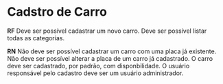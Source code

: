 # Cadstro de Carro

**RF**
Deve ser possível cadastrar um novo carro.
Deve ser possível listar todas as categorias.

**RN**
Não deve ser possível cadastrar um carro com uma placa já existente.
Não deve ser possível alterar a placa de um carro já cadastrado.
O carro deve ser cadastrado, por padrão, com disponbilidade.
O usuário responsável pelo cadastro deve ser um usuário administrador.
